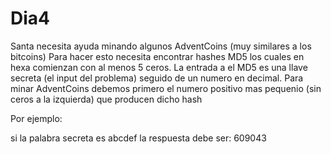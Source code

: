# Dia4

Santa necesita ayuda minando algunos AdventCoins (muy similares a los bitcoins)
Para hacer esto necesita encontrar hashes MD5 los cuales en hexa comienzan con
al menos 5 ceros. La entrada a el MD5 es una llave secreta (el input del problema)
seguido de un numero en decimal. Para minar AdventCoins debemos primero el numero
positivo mas pequenio (sin ceros a la izquierda) que producen dicho hash

Por ejemplo:

si la palabra secreta es abcdef la respuesta debe ser: 609043
